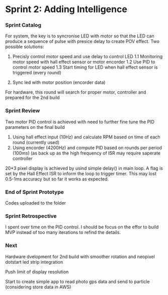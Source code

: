 # Sprint 2: Adding Intelligence

### Sprint Catalog

For system, the key is to syncronise LED with motor so that the LED can produce a sequence of pulse with presice delay to create POV effect. Two possible solutions:
  1. Precisly control motor speed and use delay to control LED
    1.1 Monitoring motor speed with hall effect sensor or motor encorder
    1.2 Use PID to control motor speed
    1.3 Start timing for LED when hall effect sensor is triggered (every round)
    
  2. Sync led with motor position (encorder data)
  
 For hardware, this round will search for proper motor, controller and prepared for the 2nd build
  

### Sprint Review  

Two motor PID control is achieved with need to further fine tune the PID parameters on the final build
 1. Using hall effect input (10Hz) and calculate RPM based on time of each round (currently used)
 2. Using encorder (4200Hz) and compute PID based on rounds per period (100ms) (as back up as the high frequency of ISR may require             saperate controller 

20*3 pixel display is achieved by usind simple delay() in main loop. A flag is set by the Hall Effect ISR to inform the loop to trigger timer. This may lost 0.5-1ms accuracy but so far it works as expected.

### End of Sprint Prototype

Codes uploaded to the folder

### Sprint Retrospective 

I spent over time on the PID control. I should be focus on the effor to build MVP instead of too many iterations to refind the details.


### Next

Hardware dvelopment for 2nd build with smoother rotation and neopixel dotstart led strip integration 

Push limit of display resolution

Start to create simple app to read photo gps data and send to particle (considering store data in AWS)
